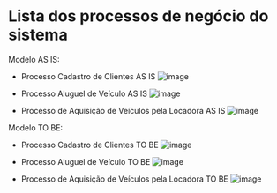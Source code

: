 # Lista dos processos de negócio do sistema

Modelo AS IS:
- Processo Cadastro de Clientes AS IS
![image](https://github.com/ICEI-PUC-Minas-PMV-SI/pmv-si-2023-2-pe2-t1-dora-veiculos/assets/127332121/2488919a-2637-4ae4-83ae-fed11282bcc9)

- Processo Aluguel de Veículo AS IS
![image](https://github.com/ICEI-PUC-Minas-PMV-SI/pmv-si-2023-2-pe2-t1-dora-veiculos/assets/127332121/f34829bc-85de-4ba3-99a6-524d254826a6)

- Processo de Aquisição de Veículos pela Locadora AS IS
![image](https://github.com/ICEI-PUC-Minas-PMV-SI/pmv-si-2023-2-pe2-t1-dora-veiculos/assets/127332121/83e12dcf-935c-4f88-bc7a-50c60e40c4d4)

Modelo TO BE:
- Processo Cadastro de Clientes TO BE
  ![image](https://github.com/ICEI-PUC-Minas-PMV-SI/pmv-si-2023-2-pe2-t1-dora-veiculos/assets/127332121/176b1f3c-3d72-4596-ad62-c54a0c14e3a4)

- Processo Aluguel de Veículo TO BE
  ![image](https://github.com/ICEI-PUC-Minas-PMV-SI/pmv-si-2023-2-pe2-t1-dora-veiculos/assets/127332121/9b25f642-5f00-404f-ba49-bc80f19adfef)
  
- Processo de Aquisição de Veículos pela Locadora TO BE
  ![image](https://github.com/ICEI-PUC-Minas-PMV-SI/pmv-si-2023-2-pe2-t1-dora-veiculos/assets/127332121/76774ccf-2143-4696-a55c-558a278c2af0)




